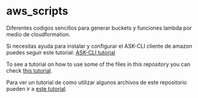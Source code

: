 # aws_scripts
Diferentes codigos sencillos para generar buckets y funciones lambda por medio de cloudformation.

Si necesitas ayuda para instalar y configurar el ASK-CLI cliente de amazon puedes seguir este tutorial: <a href="http://balboadevelopers.com/blog/como-instalar-y-usar-ask-cli-para-tus-proyectos-de-alexa/">ASK-CLI tutorial</a>

To see a tutorial on how to use some of the files in this repository you can check <a href="https://github.com/bhalgalix/Lambda-Cloudformation">this tutorial</a>.

Para ver un tutorial de como utilizar algunos archivos de este repositorio pueden ir a <a href="https://github.com/bhalgalix/Lambda-Cloudformation">este tutorial</a>.
